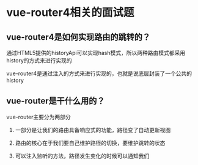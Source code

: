 # vue-router4相关的面试题

## vue-router4是如何实现路由的跳转的？

通过HTML5提供的historyApi可以实现hash模式，所以两种路由模式都采用history的方式来进行实现的

vue-router4是通过注入的方式来进行实现的，也就是说底层封装了一个公共的history

## vue-router是干什么用的？

vue-router主要分为两部分

1. 一部分是让我们的路由具备响应式的功能，路径变了自动更新视图

2. 路由的核心在于我们要自己维护路径的切换，要维护跳转的状态
3. 可以注入监听的方法，路径发生变化的时候可以通知我们